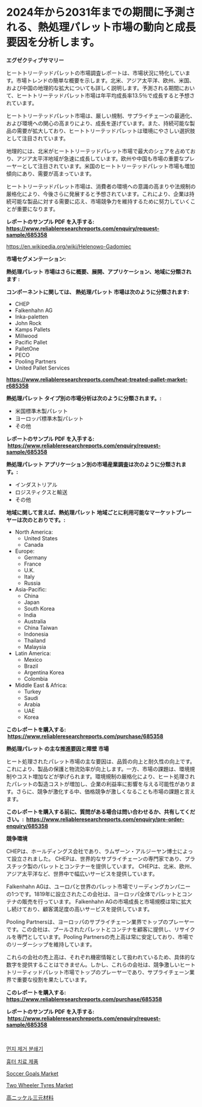 <p><h1>2024年から2031年までの期間に予測される、熱処理パレット市場の動向と成長要因を分析します。</h1></p><p><strong>エグゼクティブサマリー</strong></p>
<p><p>ヒートトリーテッドパレットの市場調査レポートは、市場状況に特化しています。市場トレンドの簡単な概要を示します。北米、アジア太平洋、欧州、米国、および中国の地理的な拡大についても詳しく説明します。予測される期間において、ヒートトリーテッドパレット市場は年平均成長率13.5％で成長すると予想されています。</p><p>ヒートトリーテッドパレット市場は、厳しい規制、サプライチェーンの最適化、および環境への関心の高まりにより、成長を遂げています。また、持続可能な製品の需要が拡大しており、ヒートトリーテッドパレットは環境にやさしい選択肢として注目されています。</p><p>地理的には、北米がヒートトリーテッドパレット市場で最大のシェアを占めており、アジア太平洋地域が急速に成長しています。欧州や中国も市場の重要なプレーヤーとして注目されています。米国のヒートトリーテッドパレット市場も増加傾向にあり、需要が高まっています。</p><p>ヒートトリーテッドパレット市場は、消費者の環境への意識の高まりや法規制の厳格化により、今後さらに発展すると予想されています。これにより、企業は持続可能な製品に対する需要に応え、市場競争力を維持するために努力していくことが重要になります。</p></p>
<p><strong>レポートのサンプル PDF を入手する: <a href="https://www.reliableresearchreports.com/enquiry/request-sample/685358">https://www.reliableresearchreports.com/enquiry/request-sample/685358</a></strong></p>
<p><a href="https://en.wikipedia.org/wiki/Helenowo-Gadomiec">https://en.wikipedia.org/wiki/Helenowo-Gadomiec</a></p>
<p><strong>市場セグメンテーション:</strong></p>
<p><strong> 熱処理パレット 市場はさらに概要、展開、アプリケーション、地域に分類されます :</strong></p>
<p><strong>コンポーネントに関しては、 熱処理パレット 市場は次のように分類されます: &nbsp;</strong></p>
<p><ul><li>CHEP</li><li>Falkenhahn AG</li><li>Inka-paletten</li><li>John Rock</li><li>Kamps Pallets</li><li>Millwood</li><li>Pacific Pallet</li><li>PalletOne</li><li>PECO</li><li>Pooling Partners</li><li>United Pallet Services</li></ul></p>
<p><strong><a href="https://www.reliableresearchreports.com/heat-treated-pallet-market-r685358">https://www.reliableresearchreports.com/heat-treated-pallet-market-r685358</a></strong></p>
<p><strong> 熱処理パレット タイプ別の市場分析は次のように分類されます。:</strong></p>
<p><ul><li>米国標準木製パレット</li><li>ヨーロッパ標準木製パレット</li><li>その他</li></ul></p>
<p><strong>レポートのサンプル PDF を入手する: &nbsp;<a href="https://www.reliableresearchreports.com/enquiry/request-sample/685358">https://www.reliableresearchreports.com/enquiry/request-sample/685358</a></strong></p>
<p><strong> 熱処理パレット アプリケーション別の市場産業調査は次のように分類されます。:</strong></p>
<p><ul><li>インダストリアル</li><li>ロジスティクスと輸送</li><li>その他</li></ul></p>
<p><strong>地域に関して言えば、熱処理パレット 地域ごとに利用可能なマーケットプレーヤーは次のとおりです。:</strong></p>
<p><ul>
    <li>
        North America:
        <ul>
            <li>United States</li>
            <li>Canada</li>
        </ul>
    </li>
    <li>
        Europe:
        <ul>
            <li>Germany</li>
            <li>France</li>
            <li>U.K.</li>
            <li>Italy</li>
            <li>Russia</li>
        </ul>
    </li>
    <li>
        Asia-Pacific:
        <ul>
            <li>China</li>
            <li>Japan</li>
            <li>South Korea</li>
            <li>India</li>
            <li>Australia</li>
            <li>China Taiwan</li>
            <li>Indonesia</li>
            <li>Thailand</li>
            <li>Malaysia</li>
        </ul>
    </li>
    <li>
        Latin America:
        <ul>
            <li>Mexico</li>
            <li>Brazil</li>
            <li>Argentina Korea</li>
            <li>Colombia</li>
        </ul>
    </li>
    <li>
        Middle East & Africa:
        <ul>
            <li>Turkey</li>
            <li>Saudi</li>
            <li>Arabia</li>
            <li>UAE</li>
            <li>Korea</li>
        </ul>
    </li>
    </ul></p>
<p><strong>このレポートを購入する: &nbsp;<a href="https://www.reliableresearchreports.com/purchase/685358">https://www.reliableresearchreports.com/purchase/685358</a></strong></p>
<p><strong>熱処理パレット の主な推進要因と障壁 市場</strong></p>
<p><p>ヒート処理されたパレット市場の主な要因は、品質の向上と耐久性の向上です。これにより、製品の保護と物流効率が向上します。一方、市場の課題は、環境規制やコスト増加などが挙げられます。環境規制の厳格化により、ヒート処理されたパレットの製造コストが増加し、企業の利益率に影響を与える可能性があります。さらに、競争が激化する中、価格競争が激しくなることも市場の課題と言えます。</p></p>
<p><strong>このレポートを購入する前に、質問がある場合は問い合わせるか、共有してください。:&nbsp; <a href="https://www.reliableresearchreports.com/enquiry/pre-order-enquiry/685358">https://www.reliableresearchreports.com/enquiry/pre-order-enquiry/685358</a></strong></p>
<p><strong>競争環境</strong></p>
<p><p>CHEPは、ホールディングス会社であり、ラムザーン・アルジーヤン博士によって設立されました。 CHEPは、世界的なサプライチェーンの専門家であり、プラスチック製のパレットとコンテナーを提供しています。 CHEPは、北米、欧州、アジア太平洋など、世界中で幅広いサービスを提供しています。</p><p>Falkenhahn AGは、ユーロパと世界のパレット市場でリーディングカンパニーの1つです。1819年に設立されたこの会社は、ヨーロッパ全体でパレットとコンテナの販売を行っています。 Falkenhahn AGの市場成長と市場規模は常に拡大し続けており、顧客満足度の高いサービスを提供しています。</p><p>Pooling Partnersは、ヨーロッパのサプライチェーン業界でトップのプレーヤーです。この会社は、プールされたパレットとコンテナを顧客に提供し、リサイクルを専門としています。Pooling Partnersの売上高は常に安定しており、市場でのリーダーシップを維持しています。</p><p>これらの会社の売上高は、それぞれ機密情報として扱われているため、具体的な数字を提供することはできません。しかし、これらの会社は、競争激しいヒートトリーティッドパレット市場でトップのプレーヤーであり、サプライチェーン業界で重要な役割を果たしています。</p></p>
<p><strong>このレポートを購入する: &nbsp; <a href="https://www.reliableresearchreports.com/purchase/685358">https://www.reliableresearchreports.com/purchase/685358</a></strong></p>
<p><strong>レポートのサンプル PDF を入手する: &nbsp;<a href="https://www.reliableresearchreports.com/enquiry/request-sample/685358">https://www.reliableresearchreports.com/enquiry/request-sample/685358</a></strong><strong></strong></p>
<p>&nbsp;</p>
<p><p><a href="https://github.com/Hubertstyenger6685/Market-Research-Report-List-2/blob/main/7755694177797.md">먼지 제거 분쇄기</a></p><p><a href="https://github.com/hxzi07639916/Market-Research-Report-List-2/blob/main/3674248177796.md">흉터 치료 제품</a></p><p><a href="https://github.com/labibmmn112/Market-Research-Report-List-1/blob/main/soccer-goals-market.md">Soccer Goals Market</a></p><p><a href="https://github.com/vregtldg37/Market-Research-Report-List-1/blob/main/two-wheeler-tyres-market.md">Two Wheeler Tyres Market</a></p><p><a href="https://github.com/MosesSpinka1914/Market-Research-Report-List-2/blob/main/4991370164792.md">高ニッケル三元材料</a></p></p>